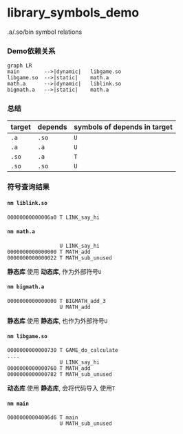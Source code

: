 # library_symbols_demo
.a/.so/bin symbol relations

### Demo依赖关系
```
graph LR
main        -->|dynamic|   libgame.so
libgame.so  -->|static|    math.a
math.a      -->|dynamic|   liblink.so
bigmath.a   -->|static|    math.a
```

### 总结

target|depends|symbols of depends in target
------|-------|-----
`.a`|`.so`|`U`
`.a`|`.a`|`U`
`.so`|`.a`|`T`
`.so`|`.so`|`U`

### 符号查询结果

#### `nm liblink.so`
```
00000000000006a0 T LINK_say_hi
```

#### `nm math.a`
```
                 U LINK_say_hi
0000000000000000 T MATH_add
0000000000000022 T MATH_sub_unused
```
**静态库** 使用 **动态库**, 作为外部符号`U`


#### `nm bigmath.a`
```
0000000000000000 T BIGMATH_add_3
                 U MATH_add
```
**静态库** 使用 **静态库**, 也作为外部符号`U`

#### `nm libgame.so`
```
0000000000000730 T GAME_do_calculate
....
                 U LINK_say_hi
0000000000000760 T MATH_add
0000000000000782 T MATH_sub_unused
```
**动态库** 使用 **静态库**,  会将代码导入 使用`T`

#### `nm main`
```
00000000004006d6 T main
                 U MATH_sub_unused
```
